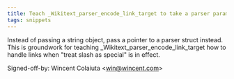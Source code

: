 ```yaml
---
title: Teach _Wikitext_parser_encode_link_target to take a parser parameter (wikitext, 605aba1)
tags: snippets
---
```


Instead of passing a string object, pass a pointer to a parser struct instead. This is groundwork for teaching \_Wikitext_parser_encode_link_target how to handle links when "treat slash as special" is in effect.

Signed-off-by: Wincent Colaiuta &lt;win@wincent.com&gt;
